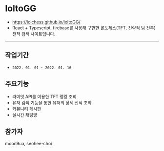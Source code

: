 # loltoGG

- https://lolchess.github.io/loltoGG/
- React + Typescript, firebase를 사용해 구현한 롤토체스(TFT, 전략적 팀 전투) 전적 검색 사이트입니다.

---

## 작업기간

- `2022. 01. 01 ~ 2022. 01. 16`

## 주요기능

- 라이엇 API를 이용한 TFT 랭킹 조회
- 유저 검색 기능을 통한 유저의 상세 전적 조회
- 커뮤니티 게시판
- 실시간 채팅방

## 참가자

moon9ua, seohee-choi
